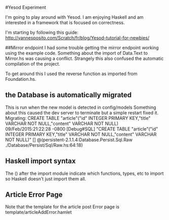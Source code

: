 #Yesod Experiment

I'm going to play around with Yesod. I am enjoying Haskell and am interested in a framework that is focused on correctness.

I'm starting by following this guide: http://yannesposito.com/Scratch/fr/blog/Yesod-tutorial-for-newbies/

##Mirror endpoint
I had some trouble getting the mirror endpoint working using the example code. Something about the import of Data.Text to Mirror.hs was causing a conflict. Strangely this also confused the automatic compilation of the project.

To get around this I used the reverse function as imported from Foundation.hs.
## the Database is automatically migrated
This is run when the new model is detected in config/models
Something about this caused the dev server to terminate but a simple restart fixed it.
    Migrating: CREATE TABLE "article"("id" INTEGER PRIMARY KEY,"title" VARCHAR NOT NULL,"content" VARCHAR NOT NULL)
09/Feb/2015:21:22:28 -0800 [Debug#SQL] "CREATE TABLE \"article\"(\"id\" INTEGER PRIMARY KEY,\"title\" VARCHAR NOT NULL,\"content\" VARCHAR NOT NULL)" [] @(persistent-2.1.1.4:Database.Persist.Sql.Raw ./Database/Persist/Sql/Raw.hs:64:18)
## Haskell import syntax
The () after the import module indicate which functions, types, etc to import so Haskell doesn't just import them all.

## Article Error Page
Note that the template for the article post Error page is template/articleAddError.hamlet
